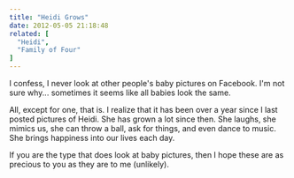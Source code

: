 ```yaml
---
title: "Heidi Grows"
date: 2012-05-05 21:18:48
related: [
  "Heidi",
  "Family of Four"
]
---
```


I confess, I never look at other people's baby pictures on Facebook. I'm not sure why... sometimes it seems like all babies look the same.

All, except for one, that is. I realize that it has been over a year since I last posted pictures of Heidi. She has grown a lot since then. She laughs, she mimics us, she can throw a ball, ask for things, and even dance to music. She brings happiness into our lives each day.

If you are the type that does look at baby pictures, then I hope these are as precious to you as they are to me (unlikely).

<img alt="" src="/assets/images/Heidi-Grows.jpg" />
